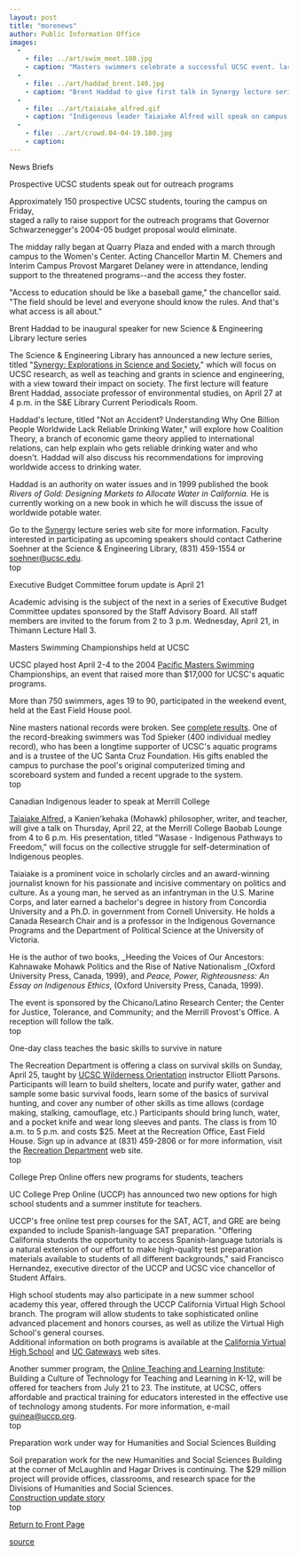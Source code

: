 ```yaml
---
layout: post
title: "morenews"
author: Public Information Office
images:
  -
    - file: ../art/swim_meet.180.jpg
    - caption: "Masters swimmers celebrate a successful UCSC event. larger photo"
  -
    - file: ../art/haddad_brent.140.jpg
    - caption: "Brent Haddad to give first talk in Synergy lecture series."
  -
    - file: ../art/taiaiake_alfred.gif
    - caption: "Indigenous leader Taiaiake Alfred will speak on campus April 22."
  -
    - file: ../art/crowd.04-04-19.180.jpg
    - caption: 
---
```


News Briefs

Prospective UCSC students speak out for outreach programs

Approximately 150 prospective UCSC students, touring the campus on Friday,  
staged a rally to raise support for the outreach programs that Governor  
Schwarzenegger's 2004-05 budget proposal would eliminate.

The midday rally began at Quarry Plaza and ended with a march through campus to the Women's Center. Acting Chancellor Martin M. Chemers and Interim Campus Provost Margaret Delaney were in attendance, lending support to the threatened programs--and the access they foster.

"Access to education should be like a baseball game," the chancellor said.  
"The field should be level and everyone should know the rules. And that's  
what access is all about."

Brent Haddad to be inaugural speaker for new Science & Engineering Library lecture series  

The Science & Engineering Library has announced a new lecture series, titled "[Synergy: Explorations in Science and Society][1]," which will focus on UCSC research, as well as teaching and grants in science and engineering, with a view toward their impact on society. The first lecture will feature Brent Haddad, associate professor of environmental studies, on April 27 at 4 p.m. in the S&E Library Current Periodicals Room.

Haddad's lecture, titled "Not an Accident? Understanding Why One Billion People Worldwide Lack Reliable Drinking Water," will explore how Coalition Theory, a branch of economic game theory applied to international relations, can help explain who gets reliable drinking water and who doesn't. Haddad will also discuss his recommendations for improving worldwide access to drinking water.

Haddad is an authority on water issues and in 1999 published the book _Rivers of Gold: Designing Markets to Allocate Water in California._ He is currently working on a new book in which he will discuss the issue of worldwide potable water.   

Go to the [Synergy][1] lecture series web site for more information. Faculty interested in participating as upcoming speakers should contact Catherine Soehner at the Science & Engineering Library, (831) 459-1554 or [soehner@ucsc.edu][2].  
top

Executive Budget Committee forum update is April 21

Academic advising is the subject of the next in a series of Executive Budget Committee updates sponsored by the Staff Advisory Board. All staff members are invited to the forum from 2 to 3 p.m. Wednesday, April 21, in Thimann Lecture Hall 3.

Masters Swimming Championships held at UCSC

UCSC played host April 2-4 to the 2004 [Pacific Masters Swimming][3]  
Championships, an event that raised more than $17,000 for UCSC's aquatic  
programs.

More than 750 swimmers, ages 19 to 90, participated in the weekend event, held at the East Field House pool.  

Nine masters national records were broken. See [complete results][4]. One of the record-breaking swimmers was Tod Spieker (400 individual medley record), who has been a longtime supporter of UCSC's aquatic programs and is a trustee of the UC Santa Cruz Foundation. His gifts enabled the campus to purchase the pool's original computerized timing and scoreboard system and funded a recent upgrade to the system.  
top  

Canadian Indigenous leader to speak at Merrill College

[Taiaiake Alfred,][5] a Kanien'kehaka (Mohawk) philosopher, writer, and teacher, will give a talk on Thursday, April 22, at the Merrill College Baobab Lounge from 4 to 6 p.m. His presentation, titled "Wasase - Indigenous Pathways to Freedom," will focus on the collective struggle for self-determination of Indigenous peoples.  

Taiaiake is a prominent voice in scholarly circles and an award-winning journalist known for his passionate and incisive commentary on politics and culture. As a young man, he served as an infantryman in the U.S. Marine Corps, and later earned a bachelor's degree in history from Concordia University and a Ph.D. in government from Cornell University. He holds a Canada Research Chair and is a professor in the Indigenous Governance Programs and the Department of Political Science at the University of Victoria.

He is the author of two books, _Heeding the Voices of Our Ancestors: Kahnawake Mohawk Politics and the Rise of Native Nationalism _(Oxford University Press, Canada, 1999), and _Peace, Power, Righteousness: An Essay on Indigenous Ethics_, (Oxford University Press, Canada, 1999).

The event is sponsored by the Chicano/Latino Research Center; the Center for Justice, Tolerance, and Community; and the Merrill Provost's Office. A reception will follow the talk.  
top

One-day class teaches the basic skills to survive in nature

The Recreation Department is offering a class on survival skills on Sunday, April 25, taught by [UCSC Wilderness Orientation][6] instructor Elliott Parsons. Participants will learn to build shelters, locate and purify water, gather and sample some basic survival foods, learn some of the basics of survival hunting, and cover any number of other skills as time allows (cordage making, stalking, camouflage, etc.) Participants should bring lunch, water, and a pocket knife and wear long sleeves and pants. The class is from 10 a.m. to 5 p.m. and costs $25. Meet at the Recreation Office, East Field House. Sign up in advance at (831) 459-2806 or for more information, visit the [Recreation Department][7] web site.  
top

College Prep Online offers new programs for students, teachers

UC College Prep Online (UCCP) has announced two new options for high school students and a summer institute for teachers.   

UCCP's free online test prep courses for the SAT, ACT, and GRE are being expanded to include Spanish-language SAT preparation. "Offering California students the opportunity to access Spanish-language tutorials is a natural extension of our effort to make high-quality test preparation materials available to students of all different backgrounds," said Francisco Hernandez, executive director of the UCCP and UCSC vice chancellor of Student Affairs.   

High school students may also participate in a new summer school academy this year, offered through the UCCP California Virtual High School branch. The program will allow students to take sophisticated online advanced placement and honors courses, as well as utilize the Virtual High School's general courses.   
Additional information on both programs is available at the [ California Virtual High School][8] and [UC Gateways][9] web sites.   

Another summer program, the [Online Teaching and Learning Institute][10]: Building a Culture of Technology for Teaching and Learning in K-12, will be offered for teachers from July 21 to 23. The institute, at UCSC, offers affordable and practical training for educators interested in the effective use of technology among students. For more information, e-mail [guinea@uccp.org][11].  
top

Preparation work under way for Humanities and Social Sciences Building

Soil preparation work for the new Humanities and Social Sciences Building at the corner of McLaughlin and Hagar Drives is continuing. The $29 million project will provide offices, classrooms, and research space for the Divisions of Humanities and Social Sciences.  
[ Construction update story][12]  
[ ][13]top   

[Return to Front Page][14]

[1]: http://library.ucsc.edu/science/synergy
[2]: mailto:soehner@ucsc.edu
[3]: http://www.pacificmasters.org/index.shtml
[4]: http://www.pacificmasters.org/comp/results.shtml
[5]: http://web.uvic.ca/igov/people/faculty/alfred_gerald.html
[6]: http://studentaffairs.ucsc.edu/opers/wo/
[7]: http://www.ucsc.edu/opers/rec
[8]: http://www.cavhs.org
[9]: http://www.ucgateways.org
[10]: http://www.uccp.org/institute
[11]: mailto:guinea@uccp.org
[12]: http://www.ucsc.edu/about/construction_plans.html
[13]: http://www2.ucsc.edu/ppc/
[14]: http://currents.ucsc.edu/

[source](http://www1.ucsc.edu/currents/03-04/04-19/morenews.html "Permalink to morenews")
